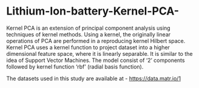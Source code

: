 # Lithium-Ion-battery-Kernel-PCA-
Kernel PCA is an extension of principal component analysis using techniques of kernel methods. Using a kernel, the originally linear operations of PCA are performed in a reproducing kernel Hilbert space.  Kernel PCA uses a kernel function to project dataset into a higher dimensional feature space, where it is linearly separable. It is similar to the idea of Support Vector Machines. The model consist of ‘2’ components followed by kernel function ‘rbf’ (radial basis function).


The datasets used in this study are available at - https://data.matr.io/1
